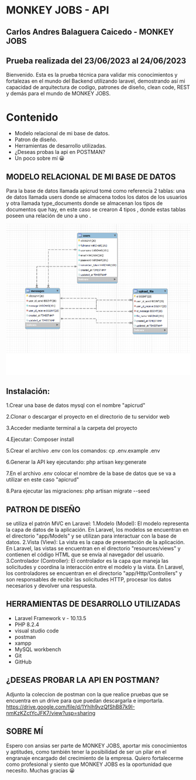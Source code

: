 
# MONKEY JOBS - API 
## Carlos Andres Balaguera Caicedo -  MONKEY JOBS

## Prueba realizada del 23/06/2023 al 24/06/2023
Bienvenido. Esta es la prueba técnica para validar mis conocimientos y fortalezas en el mundo del Backend utilizando laravel, demostrando así mi capacidad de arquitectura de codigo, patrones de diseño, clean code,  REST y demás para el mundo de  MONKEY JOBS.

# Contenido
* Modelo relacional de mi base de datos.
* Patron de diseño.
* Herramientas de desarrollo utilizadas.
* ¿Deseas probas la api en POSTMAN?
* Un poco sobre mí 😀

## MODELO RELACIONAL DE MI BASE DE DATOS
Para la base de datos llamada apicrud tomé como referencia 2 tablas: una de datos llamada users donde se almacena todos los datos de los usuarios y otra llamada type_documents donde se almacenan los tipos de documentos que hay, en este caso se crearon 4 tipos , donde estas tablas poseen una relación de uno a uno .

![Image text](https://github.com/ccaicedo22/code_test_fortesza/blob/solid_application/public/images/tablas.png)

## Instalación:
1.Crear una base de datos mysql con el nombre "apicrud"

2.Clonar o descargar el proyecto en el directorio de tu servidor web

3.Acceder mediante terminal a la carpeta del proyecto

4.Ejecutar:  Composer install

5.Crear el archivo .env con los comandos:  cp .env.example .env

6.Generar la API key ejecutando:  php artisan key:generate 

7.En el archivo .env colocar el nombre de la base de datos que se va a utilizar en este caso "apicrud"

8.Para ejecutar las migraciones: php artisan migrate --seed


## PATRON DE DISEÑO
se utiliza el patrón MVC en Laravel:
1.Modelo (Model):
El modelo representa la capa de datos de la aplicación. En Laravel, los modelos se encuentran en el directorio "app/Models" y se utilizan para interactuar con la base de datos. 
2.Vista (View):
La vista es la capa de presentación de la aplicación. En Laravel, las vistas se encuentran en el directorio "resources/views" y contienen el código HTML que se envía al navegador del usuario.
3.Controlador (Controller):
El controlador es la capa que maneja las solicitudes y coordina la interacción entre el modelo y la vista. En Laravel, los controladores se encuentran en el directorio "app/Http/Controllers" y son responsables de recibir las solicitudes HTTP, procesar los datos necesarios y devolver una respuesta.

## HERRAMIENTAS DE DESARROLLO UTILIZADAS
* Laravel Framework v - 10.13.5
* PHP 8.2.4 
* visual studio code
* postman
* xampp
* MySQL workbench
* Git
* GitHub

## ¿DESEAS PROBAR LA API EN POSTMAN?
Adjunto la coleccion de postman con la que realice pruebas que se encuentra en un drive para que puedan descargarla e importarla. 
https://drive.google.com/file/d/1YhIh9vzQfShB87k9I-nmKzKZctYcJFK7/view?usp=sharing

## SOBRE MÍ
Espero con ansias ser parte de MONKEY JOBS, aportar mis conocimientos y aptitudes, como también tener la posibilidad de ser un pilar en el engranaje encargado del crecimiento de la empresa. Quiero fortalecerme como profesional y siento que MONKEY JOBS es la oportunidad que necesito. Muchas gracias 😀
